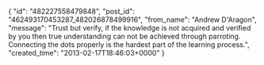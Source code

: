  {
   "id": "482227558479848",
   "post_id": "462493170453287_482026878499916",
   "from_name": "Andrew D'Aragon",
   "message": "Trust but verify, if the knowledge is not acquired and verified by you then true understanding can not be achieved through parroting. Connecting the dots properly is the hardest part of the learning process.",
   "created_time": "2013-02-17T18:46:03+0000"
 }
